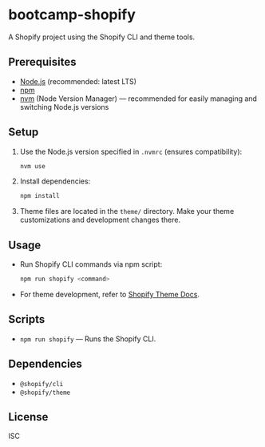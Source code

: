 # bootcamp-shopify

A Shopify project using the Shopify CLI and theme tools.

## Prerequisites

- [Node.js](https://nodejs.org/) (recommended: latest LTS)
- [npm](https://www.npmjs.com/)
- [nvm](https://github.com/nvm-sh/nvm) (Node Version Manager) — recommended for easily managing and switching Node.js versions

## Setup

1. Use the Node.js version specified in `.nvmrc` (ensures compatibility):

   ```bash
   nvm use
   ```

2. Install dependencies:

   ```bash
   npm install
   ```

3. Theme files are located in the `theme/` directory. Make your theme customizations and development changes there.

## Usage

- Run Shopify CLI commands via npm script:

  ```bash
  npm run shopify <command>
  ```

- For theme development, refer to [Shopify Theme Docs](https://shopify.dev/docs/themes).

## Scripts

- `npm run shopify` &mdash; Runs the Shopify CLI.

## Dependencies

- `@shopify/cli`
- `@shopify/theme`

## License

ISC
